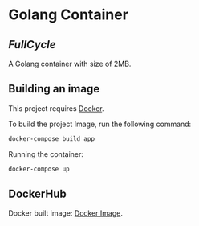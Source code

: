 # Golang Container
## _FullCycle_
A Golang container with size of 2MB.

## Building an image

This project requires [Docker](https://www.docker.com/docker-community).

To build the project Image, run the following command:

```sh
docker-compose build app
```

Running the container:

```sh
docker-compose up
```

## DockerHub
Docker built image: [Docker Image](https://hub.docker.com/r/brunofc/codeeducation).
